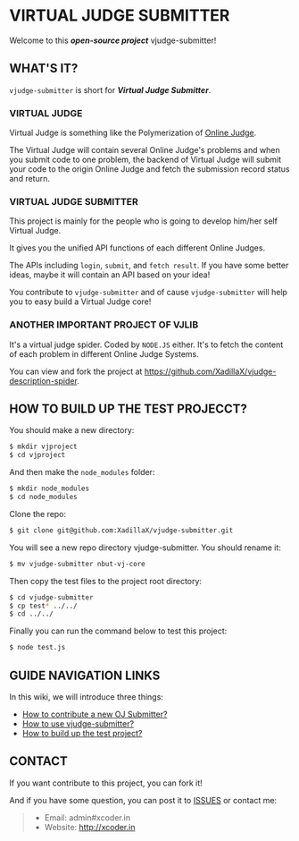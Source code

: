 # VIRTUAL JUDGE SUBMITTER

Welcome to this ***open-source project*** vjudge-submitter!

## WHAT'S IT?

`vjudge-submitter` is short for ***Virtual Judge Submitter***.

### VIRTUAL JUDGE

Virtual Judge is something like the Polymerization of [Online Judge](http://en.wikipedia.org/wiki/Online_judge).

The Virtual Judge will contain several Online Judge's problems and when you submit code to one problem, the backend of Virtual Judge will submit your code to the origin Online Judge and fetch the submission record status and return.

### VIRTUAL JUDGE SUBMITTER

This project is mainly for the people who is going to develop him/her self Virtual Judge.

It gives you the unified API functions of each different Online Judges.

The APIs including `login`, `submit`, and `fetch result`. If you have some better ideas, maybe it will contain an API based on your idea!

You contribute to `vjudge-submitter` and of cause `vjudge-submitter` will help you to easy build a Virtual Judge core!

### ANOTHER IMPORTANT PROJECT OF VJLIB

It's a virtual judge spider. Coded by `NODE.JS` either. It's to fetch the content of each problem in different Online Judge Systems.

You can view and fork the project at https://github.com/XadillaX/vjudge-description-spider.

## HOW TO BUILD UP THE TEST PROJECCT?

You should make a new directory:

```bash
$ mkdir vjproject
$ cd vjproject
```

And then make the `node_modules` folder:

```bash
$ mkdir node_modules
$ cd node_modules
```

Clone the repo:

```bash
$ git clone git@github.com:XadillaX/vjudge-submitter.git
```

You will see a new repo directory vjudge-submitter. You should rename it:

```bash
$ mv vjudge-submitter nbut-vj-core
```

Then copy the test files to the project root directory:

```bash
$ cd vjudge-submitter
$ cp test* ../../
$ cd ../../
```

Finally you can run the command below to test this project:

```bash
$ node test.js
```

## GUIDE NAVIGATION LINKS

In this wiki, we will introduce three things:

+ [How to contribute a new OJ Submitter?](https://github.com/XadillaX/vjudge-submitter/wiki/How-to-contribute-a-new-OJ-Submitter%3F)
+ [How to use vjudge-submitter?](https://github.com/XadillaX/vjudge-submitter/wiki/How-to-use-vjudge-submitter%3F)
+ [How to build up the test project?](https://github.com/XadillaX/vjudge-submitter/wiki/How-to-build-up-the-tester-project%3F)

## CONTACT

If you want contribute to this project, you can fork it!

And if you have some question, you can post it to [ISSUES](issues) or contact me:

> + Email: admin#xcoder.in
> + Website: http://xcoder.in
